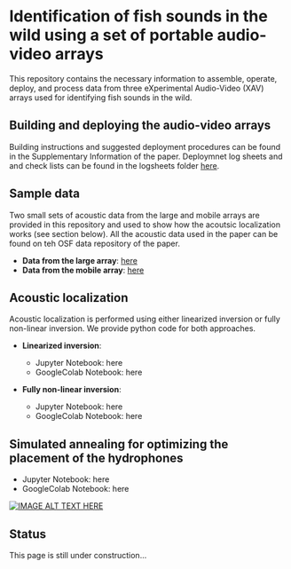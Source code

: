 # Identification of fish sounds in the wild using a set of portable audio-video arrays

This repository contains the necessary information to assemble, operate, deploy, and process data from three eXperimental Audio-Video (XAV) arrays used for identifying fish sounds in the wild.

## Building and deploying the audio-video arrays
Building instructions and suggested deployment procedures can be found in the Supplementary Information of the paper. Deploymnet log sheets and and check lists can be found in the logsheets folder [here](https://github.com/xaviermouy/XAV-arrays/tree/main/logsheets/).

## Sample data
Two small sets of acoustic data from the large and mobile arrays are provided in this repository and used to show how the acoutsic localization works (see section below). All the acoustic data used in the paper can be found on teh OSF data repository of the paper.

* **Data from the large array**: [here](https://github.com/xaviermouy/XAV-arrays/tree/main/localization/large-array)
* **Data from the mobile array**: [here](https://github.com/xaviermouy/XAV-arrays/tree/main/localization/mobile-array)

## Acoustic localization
Acoustic localization is performed using either linearized inversion or fully non-linear inversion. We provide python code for both approaches. 

* **Linearized inversion**:
    * Jupyter Notebook: here
    * GoogleColab Notebook: here

* **Fully non-linear inversion**:
    * Jupyter Notebook: here
    * GoogleColab Notebook: here

## Simulated annealing for optimizing the placement of the hydrophones

* Jupyter Notebook: here
* GoogleColab Notebook: here

[![IMAGE ALT TEXT HERE](http://img.youtube.com/vi/bJMbtHWPlEg/0.jpg)](http://www.youtube.com/watch?v=bJMbtHWPlEg)

## Status
This page is still under construction...
 
